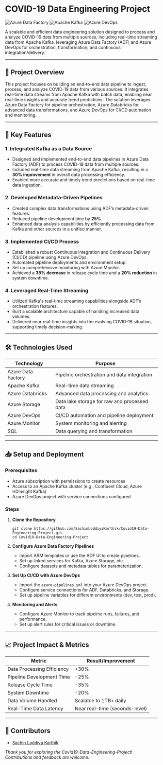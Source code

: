# COVID-19 Data Engineering Project

![Azure Data Factory](https://img.shields.io/badge/Azure_Data_Factory-0089D6?logo=microsoft-azure&logoColor=white)
![Apache Kafka](https://img.shields.io/badge/Apache_Kafka-231F20?logo=apache-kafka&logoColor=white)
![Azure DevOps](https://img.shields.io/badge/Azure_DevOps-0078D7?logo=azure-devops&logoColor=white)

A scalable and efficient data engineering solution designed to process and analyze COVID-19 data from multiple sources, including real-time streaming data from Apache Kafka, leveraging Azure Data Factory (ADF) and Azure DevOps for orchestration, transformation, and continuous integration/delivery.

---

## 🚀 Project Overview

This project focuses on building an end-to-end data pipeline to ingest, process, and analyze COVID-19 data from various sources. It integrates real-time data streams from Apache Kafka with batch data, enabling near real-time insights and accurate trend predictions. The solution leverages Azure Data Factory for pipeline orchestration, Azure Databricks for advanced data transformations, and Azure DevOps for CI/CD automation and monitoring.

---

## 🔑 Key Features

### 1. Integrated Kafka as a Data Source
- Designed and implemented end-to-end data pipelines in Azure Data Factory (ADF) to process COVID-19 data from multiple sources.
- Included real-time data streaming from Apache Kafka, resulting in a **30% improvement** in overall data processing efficiency.
- Enabled more accurate and timely trend predictions based on real-time data ingestion.

### 2. Developed Metadata-Driven Pipelines
- Created complex data transformations using ADF’s metadata-driven features.
- Reduced pipeline development time by **25%**.
- Enhanced data analysis capabilities by efficiently processing data from Kafka and other sources in a unified manner.

### 3. Implemented CI/CD Process
- Established a robust Continuous Integration and Continuous Delivery (CI/CD) pipeline using Azure DevOps.
- Automated pipeline deployments and environment setup.
- Set up comprehensive monitoring with Azure Monitor.
- Achieved a **35% decrease** in release cycle time and a **20% reduction** in system downtime.

### 4. Leveraged Real-Time Streaming
- Utilized Kafka's real-time streaming capabilities alongside ADF’s orchestration features.
- Built a scalable architecture capable of handling increased data volumes.
- Delivered near real-time insights into the evolving COVID-19 situation, supporting timely decision-making.

---

## 🛠️ Technologies Used

| Technology             | Purpose                                      |
|-----------------------|----------------------------------------------|
| Azure Data Factory    | Pipeline orchestration and data integration  |
| Apache Kafka          | Real-time data streaming                      |
| Azure Databricks      | Advanced data processing and analytics       |
| Azure Storage         | Data lake storage for raw and processed data |
| Azure DevOps          | CI/CD automation and pipeline deployment     |
| Azure Monitor         | System monitoring and alerting                |
| SQL                   | Data querying and transformation              |

---

## 📥 Setup and Deployment

### Prerequisites
- Azure subscription with permissions to create resources
- Access to an Apache Kafka cluster (e.g., Confluent Cloud, Azure HDInsight Kafka)
- Azure DevOps project with service connections configured

### Steps

1. **Clone the Repository**
    ```
    git clone https://github.com/SachinLoddiyaKarthik/Covid19-Data-Engineering-Project.git
    cd Covid19-Data-Engineering-Project
    ```

2. **Configure Azure Data Factory Pipelines**
    - Import ARM templates or use the ADF UI to create pipelines.
    - Set up linked services for Kafka, Azure Storage, etc.
    - Configure datasets and metadata tables for parameterization.

3. **Set Up CI/CD with Azure DevOps**
    - Import the `azure-pipelines.yml` into your Azure DevOps project.
    - Configure service connections for ADF, Databricks, and Storage.
    - Set up pipeline variables for different environments (dev, test, prod).

4. **Monitoring and Alerts**
    - Configure Azure Monitor to track pipeline runs, failures, and performance.
    - Set up alert rules for critical issues or downtime.

---

## 📈 Project Impact & Metrics

| Metric                      | Result/Improvement                  |
|-----------------------------|-------------------------------------|
| Data Processing Efficiency  | +30%                                |
| Pipeline Development Time   | -25%                                |
| Release Cycle Time          | -35%                                |
| System Downtime             | -20%                                |
| Data Volume Handled         | Scalable to 1TB+ daily              |
| Real-Time Data Latency      | Near real-time (seconds-level)      |

---

## 👥 Contributors

- [Sachin Loddiya Karthik](https://github.com/SachinLoddiyaKarthik)


*Thank you for exploring the Covid19-Data-Engineering-Project! Contributions and feedback are welcome.*
